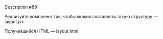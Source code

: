 Description #89

Реализуйте компонент <Card> так, чтобы можно составлять такую структуру — layout.jsx

Получившийся HTML — layout.html